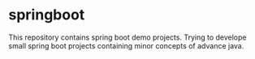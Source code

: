 # springboot
This repository contains spring boot demo projects.
Trying to develope small spring boot projects containing minor concepts of advance java.
